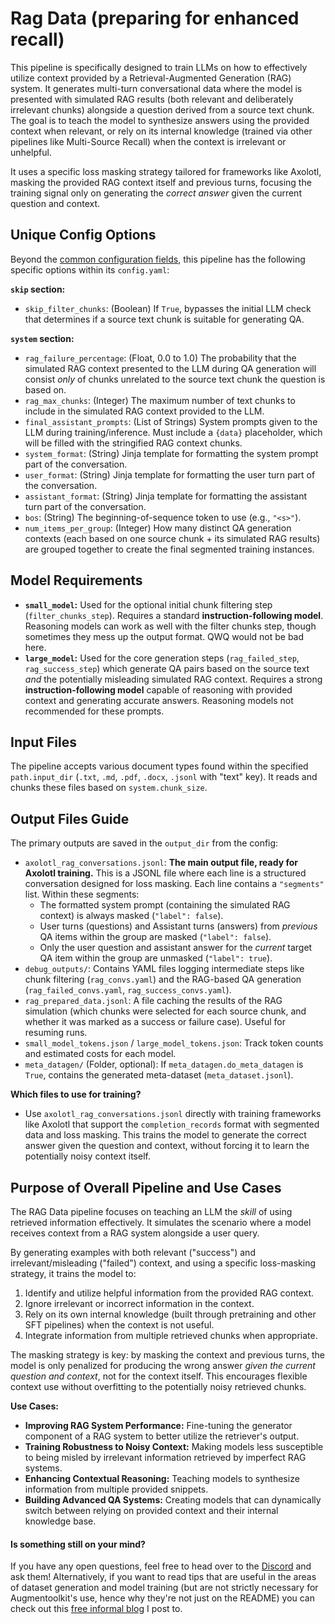 # Rag Data (preparing for enhanced recall)

This pipeline is specifically designed to train LLMs on how to effectively utilize context provided by a Retrieval-Augmented Generation (RAG) system. It generates multi-turn conversational data where the model is presented with simulated RAG results (both relevant and deliberately irrelevant chunks) alongside a question derived from a source text chunk. The goal is to teach the model to synthesize answers using the provided context when relevant, or rely on its internal knowledge (trained via other pipelines like Multi-Source Recall) when the context is irrelevant or unhelpful.

It uses a specific loss masking strategy tailored for frameworks like Axolotl, masking the provided RAG context itself and previous turns, focusing the training signal only on generating the *correct answer* given the current question and context.

## Unique Config Options

Beyond the [common configuration fields](config_common_fields.md), this pipeline has the following specific options within its `config.yaml`:

**`skip` section:**
*   `skip_filter_chunks`: (Boolean) If `True`, bypasses the initial LLM check that determines if a source text chunk is suitable for generating QA.

**`system` section:**
*   `rag_failure_percentage`: (Float, 0.0 to 1.0) The probability that the simulated RAG context presented to the LLM during QA generation will consist *only* of chunks unrelated to the source text chunk the question is based on.
*   `rag_max_chunks`: (Integer) The maximum number of text chunks to include in the simulated RAG context provided to the LLM.
*   `final_assistant_prompts`: (List of Strings) System prompts given to the LLM during training/inference. Must include a `{data}` placeholder, which will be filled with the stringified RAG context chunks.
*   `system_format`: (String) Jinja template for formatting the system prompt part of the conversation.
*   `user_format`: (String) Jinja template for formatting the user turn part of the conversation.
*   `assistant_format`: (String) Jinja template for formatting the assistant turn part of the conversation.
*   `bos`: (String) The beginning-of-sequence token to use (e.g., `"<s>"`).
*   `num_items_per_group`: (Integer) How many distinct QA generation contexts (each based on one source chunk + its simulated RAG results) are grouped together to create the final segmented training instances.

## Model Requirements

*   **`small_model`:** Used for the optional initial chunk filtering step (`filter_chunks_step`). Requires a standard **instruction-following model**. Reasoning models can work as well with the filter chunks step, though sometimes they mess up the output format. QWQ would not be bad here.
*   **`large_model`:** Used for the core generation steps (`rag_failed_step`, `rag_success_step`) which generate QA pairs based on the source text *and* the potentially misleading simulated RAG context. Requires a strong **instruction-following model** capable of reasoning with provided context and generating accurate answers. Reasoning models not recommended for these prompts.

## Input Files

The pipeline accepts various document types found within the specified `path.input_dir` (`.txt`, `.md`, `.pdf`, `.docx`, `.jsonl` with "text" key). It reads and chunks these files based on `system.chunk_size`.

## Output Files Guide

The primary outputs are saved in the `output_dir` from the config:

*   `axolotl_rag_conversations.jsonl`: **The main output file, ready for Axolotl training.** This is a JSONL file where each line is a structured conversation designed for loss masking. Each line contains a `"segments"` list. Within these segments:
    *   The formatted system prompt (containing the simulated RAG context) is always masked (`"label": false`).
    *   User turns (questions) and Assistant turns (answers) from *previous* QA items within the group are masked (`"label": false`).
    *   Only the user question and assistant answer for the *current* target QA item within the group are unmasked (`"label": true`).
*   `debug_outputs/`: Contains YAML files logging intermediate steps like chunk filtering (`rag_convs.yaml`) and the RAG-based QA generation (`rag_failed_convs.yaml`, `rag_success_convs.yaml`).
*   `rag_prepared_data.jsonl`: A file caching the results of the RAG simulation (which chunks were selected for each source chunk, and whether it was marked as a success or failure case). Useful for resuming runs.
*   `small_model_tokens.json` / `large_model_tokens.json`: Track token counts and estimated costs for each model.
*   `meta_datagen/` (Folder, optional): If `meta_datagen.do_meta_datagen` is `True`, contains the generated meta-dataset (`meta_dataset.jsonl`).

**Which files to use for training?**

*   Use `axolotl_rag_conversations.jsonl` directly with training frameworks like Axolotl that support the `completion_records` format with segmented data and loss masking. This trains the model to generate the correct answer given the question and context, without forcing it to learn the potentially noisy context itself.

## Purpose of Overall Pipeline and Use Cases

The RAG Data pipeline focuses on teaching an LLM the *skill* of using retrieved information effectively. It simulates the scenario where a model receives context from a RAG system alongside a user query.

By generating examples with both relevant ("success") and irrelevant/misleading ("failed") context, and using a specific loss-masking strategy, it trains the model to:
1.  Identify and utilize helpful information from the provided RAG context.
2.  Ignore irrelevant or incorrect information in the context.
3.  Rely on its own internal knowledge (built through pretraining and other SFT pipelines) when the context is not useful.
4.  Integrate information from multiple retrieved chunks when appropriate.

The masking strategy is key: by masking the context and previous turns, the model is only penalized for producing the wrong answer *given the current question and context*, not for the context itself. This encourages flexible context use without overfitting to the potentially noisy retrieved chunks.

**Use Cases:**

*   **Improving RAG System Performance:** Fine-tuning the generator component of a RAG system to better utilize the retriever's output.
*   **Training Robustness to Noisy Context:** Making models less susceptible to being misled by irrelevant information retrieved by imperfect RAG systems.
*   **Enhancing Contextual Reasoning:** Teaching models to synthesize information from multiple provided snippets.
*   **Building Advanced QA Systems:** Creating models that can dynamically switch between relying on provided context and their internal knowledge base.

#### Is something still on your mind?

If you have any open questions, feel free to head over to the [Discord](https://discord.gg/s6PBfsaVzu) and ask them! Alternatively, if you want to read tips that are useful in the areas of dataset generation and model training (but are not strictly necessary for Augmentoolkit's use, hence why they're not just on the README) you can check out this [free informal blog]((https://promptingweekly.substack.com/)) I post to.